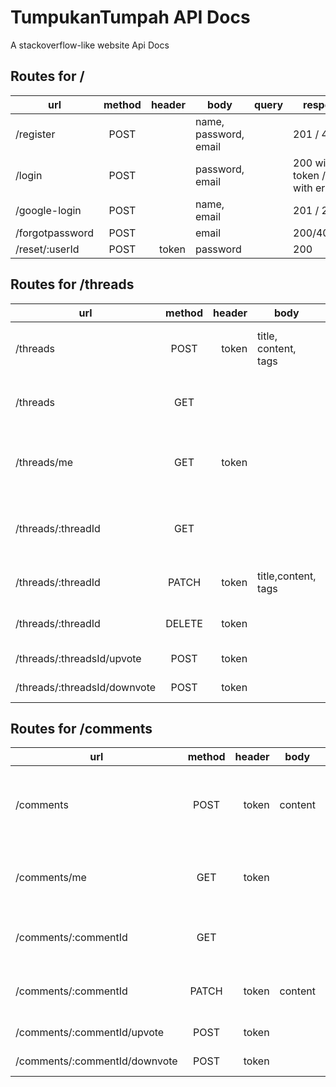 # TumpukanTumpah API Docs
A stackoverflow-like website Api Docs


## Routes for /

|  url  | method      |  header | body |query| response
|----------|:-------------:|------:|------|-----| ----|
| /register |  POST  |  | name, password, email| | 201 / 400|
| /login |  POST |  | password, email || 200 with token / 400 with error
|/google-login| POST | |name, email||201 / 200|
|/forgotpassword|POST| | email|  | 200/404/400
|/reset/:userId|POST | token | password | | 200
## Routes for /threads

|  url  | method      |  header | body |query| response | description |
|----------|:-------------:|------:|------|-----| ----|----|
| /threads |  POST | token | title, content, tags || 201 / 400 / 403 with error| create new thread |
| /threads |  GET |  |  || 200 with all threads / 400 | get all threads
| /threads/me |  GET  | token | | | 200 with thread by user/ 400 / 403|get thread by user who is logged in |
| /threads/:threadId |  GET |  | || 200 / 400 | get one thread with all comment and users
| /threads/:threadId |  PATCH | token | title,content, tags || 200 / 400 | update thread by own user
| /threads/:threadId |  DELETE | token | || 200 / 400 | delete the specified thread
| /threads/:threadsId/upvote |  POST | token |  || 200 / 400 | upvote
| /threads/:threadsId/downvote |  POST | token |  || 200 / 400 | downvote

## Routes for /comments

|  url  | method      |  header | body |query| response | description |
|----------|:-------------:|------:|------|-----| ----|----|
| /comments |  POST | token | content | threadId| 201 / 400 / 403 with error| create new comment within the requested thread id in query |
| /comments/me |  GET  | token | | | 200 with comment by user/ 400 / 403| get comments by user logged in|
| /comments/:commentId |  GET |  | || 200 / 400 | get one comment with the specified id
| /comments/:commentId |  PATCH | token | content || 200 / 400 | update comment by own user
| /comments/:commentId/upvote |  POST | token |  || 200 / 400 | upvote
| /comments/:commentId/downvote |  POST | token |  || 200 / 400 | downvote


